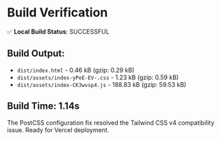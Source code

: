 # Build Verification

✅ **Local Build Status**: SUCCESSFUL

## Build Output:
- `dist/index.html` - 0.46 kB (gzip: 0.29 kB)
- `dist/assets/index-yPeE-EV-.css` - 1.23 kB (gzip: 0.59 kB)  
- `dist/assets/index-CK3wvsp4.js` - 188.83 kB (gzip: 59.53 kB)

## Build Time: 1.14s

The PostCSS configuration fix resolved the Tailwind CSS v4 compatibility issue.
Ready for Vercel deployment.
